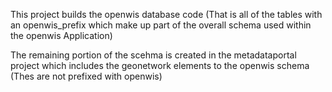 This project builds the openwis database code (That is all of the tables with an openwis_prefix which make up part of the overall schema used within the openwis Application)

The remaining portion of the scehma is created in the metadataportal project which includes the geonetwork elements to the openwis schema (Thes are not prefixed with openwis)